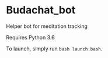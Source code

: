 # Budachat_bot
Helper bot for meditation tracking

Requires Python 3.6

To launch, simply run `bash launch.bash`.
